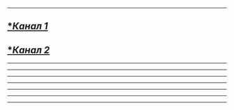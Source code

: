 --------------------------------------------------
[**Канал 1*](https://bit.ly/2MY70Ol)
--------------------------------------------------
[**Канал 2*](https://bit.ly/2MY70Ol)
--------------------------------------------------
--------------------------------------------------
--------------------------------------------------
--------------------------------------------------
--------------------------------------------------
--------------------------------------------------
--------------------------------------------------
-------------------------------------------------- 
